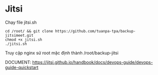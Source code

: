 # Jitsi

Chạy file jitsi.sh

    cd /root/ && git clone https://github.com/tuanpa-tpa/backup-jitsimeet.git
    chmod +x jitsi.sh
    ./jitsi.sh

Truy cập nginx sử root mặc định thành /root/backup-jitsi

DOCUMENT: https://jitsi.github.io/handbook/docs/devops-guide/devops-guide-quickstart
